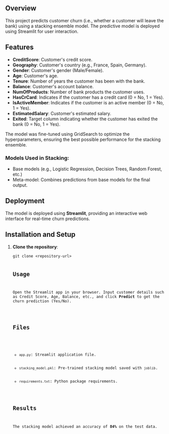 <h2>Overview</h2>
<p>This project predicts customer churn (i.e., whether a customer will leave the bank) using a stacking ensemble model. The predictive model is deployed using Streamlit for user interaction.</p>

<h2>Features</h2>
<ul>
    <li><strong>CreditScore</strong>: Customer's credit score.</li>
    <li><strong>Geography</strong>: Customer's country (e.g., France, Spain, Germany).</li>
    <li><strong>Gender</strong>: Customer's gender (Male/Female).</li>
    <li><strong>Age</strong>: Customer's age.</li>
    <li><strong>Tenure</strong>: Number of years the customer has been with the bank.</li>
    <li><strong>Balance</strong>: Customer's account balance.</li>
    <li><strong>NumOfProducts</strong>: Number of bank products the customer uses.</li>
    <li><strong>HasCrCard</strong>: Indicates if the customer has a credit card (0 = No, 1 = Yes).</li>
    <li><strong>IsActiveMember</strong>: Indicates if the customer is an active member (0 = No, 1 = Yes).</li>
    <li><strong>EstimatedSalary</strong>: Customer's estimated salary.</li>
    <li><strong>Exited</strong>: Target column indicating whether the customer has exited the bank (0 = No, 1 = Yes).</li>
</ul>


<p>The model was fine-tuned using GridSearch to optimize the hyperparameters, ensuring the best possible performance for the stacking ensemble.</p>

<h3>Models Used in Stacking:</h3>
<ul>
    <li>Base models (e.g., Logistic Regression, Decision Trees, Random Forest, etc.)</li>
    <li>Meta-model: Combines predictions from base models for the final output.</li>
</ul>

<h2>Deployment</h2>
<p>The model is deployed using <strong>Streamlit</strong>, providing an interactive web interface for real-time churn predictions.</p>

<h2>Installation and Setup</h2>
<ol>
    <li><strong>Clone the repository</strong>:
        <pre><code>git clone &lt;repository-url&gt;
        <h2>Usage</h2>
<p>Open the Streamlit app in your browser. Input customer details such as Credit Score, Age, Balance, etc., and click <strong>Predict</strong> to get the churn prediction (Yes/No).</p>

<h2>Files</h2>
<ul>
    <li><code>app.py</code>: Streamlit application file.</li>
    <li><code>stacking_model.pkl</code>: Pre-trained stacking model saved with <code>joblib</code>.</li>
    <li><code>requirements.txt</code>: Python package requirements.</li>
</ul>

<h2>Results</h2>
<p>The stacking model achieved an accuracy of <strong>84%</strong> on the test data.</p>


